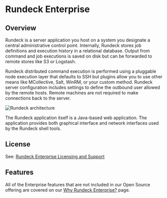 # Rundeck Enterprise

## Overview

Rundeck is a server application you host on a system you designate
a central administrative control point. Internally, Rundeck stores job
definitions and execution history in a relational database. Output
from command and job executions is saved on disk but can be forwarded
to remote stores like S3 or Logstash.

Rundeck distributed command execution is performed using a pluggable
node execution layer that defaults to SSH but plugins allow you
to use other means like MCollective, Salt, WinRM, or your custom method.
Rundeck server configuration includes settings to define the outbound
user allowed by the remote hosts. Remote machines
are not required to make connections back to the server.

![Rundeck architecture](~@assets/img/architecture.png)

The Rundeck application itself is a Java-based web application. The application provides both
graphical interface and network interfaces used by the Rundeck shell
tools.

## License

See: [Rundeck Enterprise Licensing and Support](/administration/configuration/license.md)

## Features
All of the Enterprise features that are not included in our Open Source offering are covered on our [Why Rundeck Enterprise?](https://www.rundeck.com/enterprise) page.
